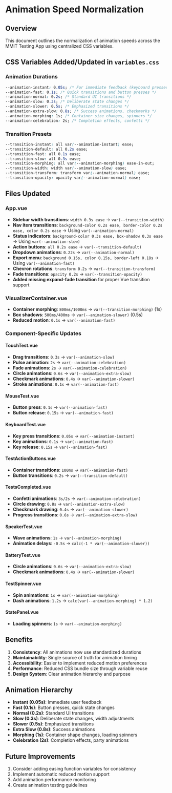 # Animation Speed Normalization

## Overview

This document outlines the normalization of animation speeds across the MMIT Testing App using
centralized CSS variables.

## CSS Variables Added/Updated in `variables.css`

### Animation Durations

```css
--animation-instant: 0.05s; /* For immediate feedback (keyboard presses) */
--animation-fast: 0.1s; /* Quick transitions and button presses */
--animation-normal: 0.2s; /* Standard UI transitions */
--animation-slow: 0.3s; /* Deliberate state changes */
--animation-slower: 0.5s; /* Emphasized transitions */
--animation-extra-slow: 0.8s; /* Success animations, checkmarks */
--animation-morphing: 1s; /* Container size changes, spinners */
--animation-celebration: 2s; /* Completion effects, confetti */
```

### Transition Presets

```css
--transition-instant: all var(--animation-instant) ease;
--transition-default: all 0.2s ease;
--transition-fast: all 0.1s ease;
--transition-slow: all 0.3s ease;
--transition-morphing: all var(--animation-morphing) ease-in-out;
--transition-width: width var(--animation-slow) ease;
--transition-transform: transform var(--animation-normal) ease;
--transition-opacity: opacity var(--animation-normal) ease;
```

## Files Updated

### App.vue

- **Sidebar width transitions**: `width 0.3s ease` → `var(--transition-width)`
- **Nav item transitions**: `background-color 0.2s ease, border-color 0.2s ease, color 0.2s ease` →
  Using `var(--animation-normal)`
- **Status indicators**: `background-color 0.3s ease, box-shadow 0.3s ease` → Using
  `var(--animation-slow)`
- **Action buttons**: `all 0.2s ease` → `var(--transition-default)`
- **Dropdown animations**: `0.22s` → `var(--animation-normal)`
- **Export menu**: `background 0.15s, color 0.15s, border-left 0.18s` → Using
  `var(--animation-fast)`
- **Chevron rotations**: `transform 0.2s` → `var(--transition-transform)`
- **Fade transitions**: `opacity 0.2s` → `var(--transition-opacity)`
- **Added missing expand-fade transition** for proper Vue transition support

### VisualizerContainer.vue

- **Container morphing**: `800ms/1000ms` → `var(--transition-morphing)` (1s)
- **Box shadows**: `500ms/400ms` → `var(--animation-slower)` (0.5s)
- **Reduced motion**: `0.1s` → `var(--animation-fast)`

### Component-Specific Updates

#### TouchTest.vue

- **Drag transitions**: `0.3s` → `var(--animation-slow)`
- **Pulse animation**: `2s` → `var(--animation-celebration)`
- **Fade animations**: `2s` → `var(--animation-celebration)`
- **Circle animations**: `0.6s` → `var(--animation-extra-slow)`
- **Checkmark animations**: `0.4s` → `var(--animation-slower)`
- **Stroke animations**: `0.1s` → `var(--animation-fast)`

#### MouseTest.vue

- **Button press**: `0.1s` → `var(--animation-fast)`
- **Button release**: `0.15s` → `var(--animation-fast)`

#### KeyboardTest.vue

- **Key press transitions**: `0.05s` → `var(--animation-instant)`
- **Key animations**: `0.1s` → `var(--animation-fast)`
- **Key release**: `0.15s` → `var(--animation-fast)`

#### TestActionButtons.vue

- **Container transitions**: `100ms` → `var(--animation-fast)`
- **Button transitions**: `0.2s` → `var(--transition-default)`

#### TestsCompleted.vue

- **Confetti animations**: `3s/2s` → `var(--animation-celebration)`
- **Circle drawing**: `0.8s` → `var(--animation-extra-slow)`
- **Checkmark drawing**: `0.4s` → `var(--animation-slower)`
- **Progress transitions**: `0.6s` → `var(--animation-extra-slow)`

#### SpeakerTest.vue

- **Wave animations**: `1s` → `var(--animation-morphing)`
- **Animation delays**: `-0.5s` → `calc(-1 * var(--animation-slower))`

#### BatteryTest.vue

- **Circle animations**: `0.6s` → `var(--animation-extra-slow)`
- **Checkmark animations**: `0.4s` → `var(--animation-slower)`

#### TestSpinner.vue

- **Spin animations**: `1s` → `var(--animation-morphing)`
- **Dash animations**: `1.2s` → `calc(var(--animation-morphing) * 1.2)`

#### StatePanel.vue

- **Loading spinners**: `1s` → `var(--animation-morphing)`

## Benefits

1. **Consistency**: All animations now use standardized durations
2. **Maintainability**: Single source of truth for animation timing
3. **Accessibility**: Easier to implement reduced motion preferences
4. **Performance**: Reduced CSS bundle size through variable reuse
5. **Design System**: Clear animation hierarchy and purpose

## Animation Hierarchy

- **Instant (0.05s)**: Immediate user feedback
- **Fast (0.1s)**: Button presses, quick state changes
- **Normal (0.2s)**: Standard UI transitions
- **Slow (0.3s)**: Deliberate state changes, width adjustments
- **Slower (0.5s)**: Emphasized transitions
- **Extra Slow (0.8s)**: Success animations
- **Morphing (1s)**: Container shape changes, loading spinners
- **Celebration (2s)**: Completion effects, party animations

## Future Improvements

1. Consider adding easing function variables for consistency
2. Implement automatic reduced motion support
3. Add animation performance monitoring
4. Create animation testing guidelines
